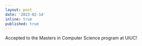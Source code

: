 ```yaml
---
layout: post
date: '2023-02-14'
inline: true
published: true
---
```


Accepted to the Masters in Computer Science program at UIUC!
